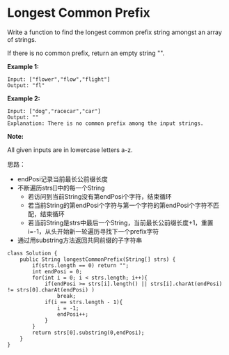 # Longest Common Prefix

Write a function to find the longest common prefix string amongst an array of strings.

If there is no common prefix, return an empty string "".

**Example 1:**
```
Input: ["flower","flow","flight"]
Output: "fl"
```
**Example 2:**
```
Input: ["dog","racecar","car"]
Output: ""
Explanation: There is no common prefix among the input strings.
```
**Note:**

All given inputs are in lowercase letters a-z.

思路：
* endPosi记录当前最长公前缀长度
* 不断遍历strs[]中的每一个String
  * 若访问到当前String没有第endPosi个字符，结束循环
  * 若当前String的第endPosi个字符与第一个字符的第endPosi个字符不匹配，结束循环
  * 若当前String是strs中最后一个String，当前最长公前缀长度+1，重置i=-1，从头开始新一轮遍历寻找下一个prefix字符
* 通过用substring方法返回共同前缀的子字符串
```
class Solution {
    public String longestCommonPrefix(String[] strs) {
        if(strs.length == 0) return "";
        int endPosi = 0;
        for(int i = 0; i < strs.length; i++){
            if(endPosi >= strs[i].length() || strs[i].charAt(endPosi) != strs[0].charAt(endPosi) )
                break;    
            if(i == strs.length - 1){
                i = -1;
                endPosi++;
            }              
        }
        return strs[0].substring(0,endPosi);
    }
}
```

